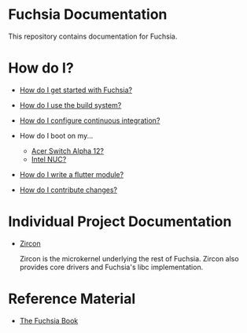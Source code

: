 Fuchsia Documentation
=======================================

This repository contains documentation for Fuchsia.

# How do I?

+ [How do I get started with Fuchsia?][getting_started]

+ [How do I use the build system?][build_system]

+ [How do I configure continuous integration?][ci_guide]

+ How do I boot on my...
  + [Acer Switch Alpha 12?][acer_12]
  + [Intel NUC?][intel_nuc]

+ [How do I write a flutter module?][flutter_module]

+ [How do I contribute changes?][contributing]

# Individual Project Documentation

+ [Zircon][zircon]

    Zircon is the microkernel underlying the rest of Fuchsia. Zircon
    also provides core drivers and Fuchsia's libc implementation.

# Reference Material

+ [The Fuchsia Book](book.md)


[zircon]: https://fuchsia.googlesource.com/zircon/+/master/README.md "Zircon"
[getting_started]: getting_started.md "Getting started"
[build_system]: build_system.md "Build system"
[acer_12]: https://fuchsia.googlesource.com/zircon/+/master/docs/targets/acer12.md "Acer 12"
[intel_nuc]: https://fuchsia.googlesource.com/zircon/+/master/docs/targets/nuc.md "Intel NUC"
[flutter_module]: https://fuchsia.googlesource.com/modular/+/master/examples/HOWTO_FLUTTER.md "Flutter modules"
[ci_guide]: https://fuchsia.googlesource.com/infra/infra/+/master/docs/guide "Continuous integration guide"
[contributing]: https://fuchsia.googlesource.com/docs/+/master/CONTRIBUTING.md "Contributing changes"
